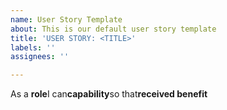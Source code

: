 ```yaml
---
name: User Story Template
about: This is our default user story template
title: 'USER STORY: <TITLE>'
labels: ''
assignees: ''

---
```


As a **role**I can**capability**so that**received benefit**
